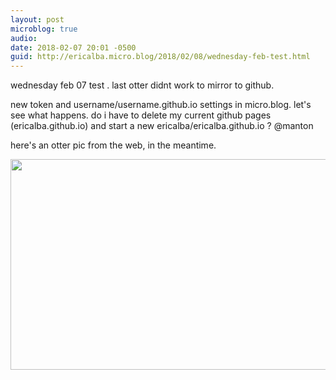```yaml
---
layout: post
microblog: true
audio: 
date: 2018-02-07 20:01 -0500
guid: http://ericalba.micro.blog/2018/02/08/wednesday-feb-test.html
---
```

wednesday feb 07 test . last otter didnt work to mirror to github.

new token and username/username.github.io settings in micro.blog. let's see what happens. do i have to delete my current github pages (ericalba.github.io) and start a new ericalba/ericalba.github.io ? @manton

here's an otter pic from the web, in the meantime.

<img src="http://micro.ericalba.com/uploads/2018/cf687f0909.jpg" width="600" height="337" />
